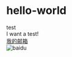 # hello-world
test <br/>
I want a test!<br/>
[我的邮箱](http://www.baidu.com "悬停显示")  <br/>
![baidu](http://www.baidu.com/img/bdlogo.gif "百度logo") 
